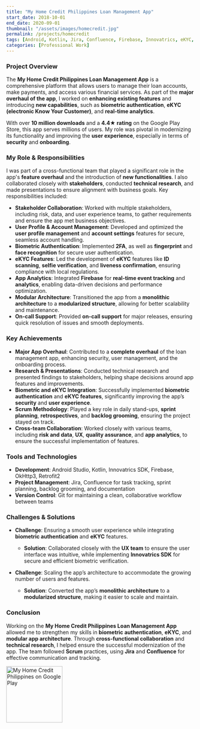 ```yaml
---
title: "My Home Credit Philippines Loan Management App"
start_date: 2018-10-01
end_date: 2020-09-01
thumbnail: "/assets/images/homecredit.jpg"
permalink: /projects/homecredit
tags: [Android, Kotlin, Jira, Confluence, Firebase, Innovatrics, eKYC, Biometrics, Software Architecture, Google Play, UI/UX, Analytics, Scrum, User Management, Security, Stakeholder Collaboration, Technical Research]
categories: [Professional Work]
---
```


### Project Overview
The **My Home Credit Philippines Loan Management App** is a comprehensive platform that allows users to manage their loan accounts, make payments, and access various financial services. As part of the **major overhaul of the app**, I worked on **enhancing existing features** and introducing **new capabilities**, such as **biometric authentication**, **eKYC (electronic Know Your Customer)**, and **real-time analytics**.

With over **10 million downloads** and a **4.4★ rating** on the Google Play Store, this app serves millions of users. My role was pivotal in modernizing its functionality and improving the **user experience**, especially in terms of **security** and **onboarding**.

### My Role & Responsibilities
I was part of a cross-functional team that played a significant role in the app's **feature overhaul** and the introduction of **new functionalities**. I also collaborated closely with **stakeholders**, conducted **technical research**, and made presentations to ensure alignment with business goals. Key responsibilities included:
- **Stakeholder Collaboration**: Worked with multiple stakeholders, including risk, data, and user experience teams, to gather requirements and ensure the app met business objectives.
- **User Profile & Account Management**: Developed and optimized the **user profile management** and **account settings** features for secure, seamless account handling.
- **Biometric Authentication**: Implemented **2FA**, as well as **fingerprint** and **face recognition** for secure user authentication.
- **eKYC Features**: Led the development of **eKYC** features like **ID scanning**, **selfie verification**, and **liveness confirmation**, ensuring compliance with local regulations.
- **App Analytics**: Integrated **Firebase** for **real-time event tracking** and **analytics**, enabling data-driven decisions and performance optimization.
- **Modular Architecture**: Transitioned the app from a **monolithic architecture** to a **modularized structure**, allowing for better scalability and maintenance.
- **On-call Support**: Provided **on-call support** for major releases, ensuring quick resolution of issues and smooth deployments.

### Key Achievements
- **Major App Overhaul**: Contributed to a **complete overhaul** of the loan management app, enhancing security, user management, and the onboarding process.
- **Research & Presentations**: Conducted technical research and presented findings to stakeholders, helping shape decisions around app features and improvements.
- **Biometric and eKYC Integration**: Successfully implemented **biometric authentication** and **eKYC features**, significantly improving the app’s **security** and **user experience**.
- **Scrum Methodology**: Played a key role in daily stand-ups, **sprint planning**, **retrospectives**, and **backlog grooming**, ensuring the project stayed on track.
- **Cross-team Collaboration**: Worked closely with various teams, including **risk and data**, **UX**, **quality assurance**, and **app analytics**, to ensure the successful implementation of features.


### Tools and Technologies
- **Development**: Android Studio, Kotlin, Innovatrics SDK, Firebase, OkHttp3, Retrofit2
- **Project Management**: Jira, Confluence for task tracking, sprint planning, backlog grooming, and documentation
- **Version Control**: Git for maintaining a clean, collaborative workflow between teams

### Challenges & Solutions
- **Challenge**: Ensuring a smooth user experience while integrating **biometric authentication** and **eKYC** features.
  - **Solution**: Collaborated closely with the **UX team** to ensure the user interface was intuitive, while implementing **Innovatrics SDK** for secure and efficient biometric verification.
  
- **Challenge**: Scaling the app’s architecture to accommodate the growing number of users and features.
  - **Solution**: Converted the app’s **monolithic architecture** to a **modularized structure**, making it easier to scale and maintain.

### Conclusion
Working on the **My Home Credit Philippines Loan Management App** allowed me to strengthen my skills in **biometric authentication**, **eKYC**, and **modular app architecture**. Through **cross-functional collaboration** and **technical research**, I helped ensure the successful modernization of the app. The team followed **Scrum** practices, using **Jira** and **Confluence** for effective communication and tracking.

<a href="https://play.google.com/store/apps/details?id=ph.homecredit.myhomecredit&hl=en_US" target="_blank">
  <img class="google-play-button" alt="My Home Credit Philippines on Google Play" src="https://play.google.com/intl/en_us/badges/static/images/badges/en_badge_web_generic.png" width="150"/>
</a>
